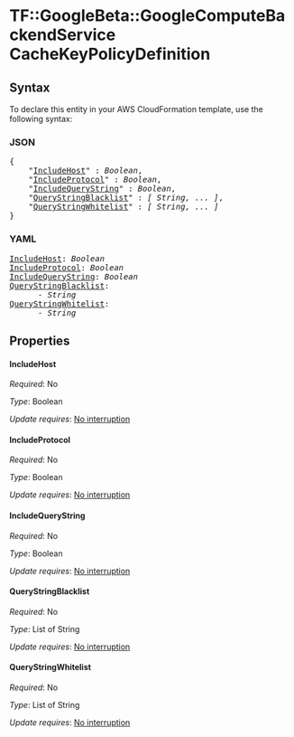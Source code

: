 # TF::GoogleBeta::GoogleComputeBackendService CacheKeyPolicyDefinition

## Syntax

To declare this entity in your AWS CloudFormation template, use the following syntax:

### JSON

<pre>
{
    "<a href="#includehost" title="IncludeHost">IncludeHost</a>" : <i>Boolean</i>,
    "<a href="#includeprotocol" title="IncludeProtocol">IncludeProtocol</a>" : <i>Boolean</i>,
    "<a href="#includequerystring" title="IncludeQueryString">IncludeQueryString</a>" : <i>Boolean</i>,
    "<a href="#querystringblacklist" title="QueryStringBlacklist">QueryStringBlacklist</a>" : <i>[ String, ... ]</i>,
    "<a href="#querystringwhitelist" title="QueryStringWhitelist">QueryStringWhitelist</a>" : <i>[ String, ... ]</i>
}
</pre>

### YAML

<pre>
<a href="#includehost" title="IncludeHost">IncludeHost</a>: <i>Boolean</i>
<a href="#includeprotocol" title="IncludeProtocol">IncludeProtocol</a>: <i>Boolean</i>
<a href="#includequerystring" title="IncludeQueryString">IncludeQueryString</a>: <i>Boolean</i>
<a href="#querystringblacklist" title="QueryStringBlacklist">QueryStringBlacklist</a>: <i>
      - String</i>
<a href="#querystringwhitelist" title="QueryStringWhitelist">QueryStringWhitelist</a>: <i>
      - String</i>
</pre>

## Properties

#### IncludeHost

_Required_: No

_Type_: Boolean

_Update requires_: [No interruption](https://docs.aws.amazon.com/AWSCloudFormation/latest/UserGuide/using-cfn-updating-stacks-update-behaviors.html#update-no-interrupt)

#### IncludeProtocol

_Required_: No

_Type_: Boolean

_Update requires_: [No interruption](https://docs.aws.amazon.com/AWSCloudFormation/latest/UserGuide/using-cfn-updating-stacks-update-behaviors.html#update-no-interrupt)

#### IncludeQueryString

_Required_: No

_Type_: Boolean

_Update requires_: [No interruption](https://docs.aws.amazon.com/AWSCloudFormation/latest/UserGuide/using-cfn-updating-stacks-update-behaviors.html#update-no-interrupt)

#### QueryStringBlacklist

_Required_: No

_Type_: List of String

_Update requires_: [No interruption](https://docs.aws.amazon.com/AWSCloudFormation/latest/UserGuide/using-cfn-updating-stacks-update-behaviors.html#update-no-interrupt)

#### QueryStringWhitelist

_Required_: No

_Type_: List of String

_Update requires_: [No interruption](https://docs.aws.amazon.com/AWSCloudFormation/latest/UserGuide/using-cfn-updating-stacks-update-behaviors.html#update-no-interrupt)

